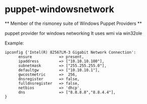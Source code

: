 puppet-windowsnetwork
=====================

** Member of the rismoney suite of Windows Puppet Providers **

puppet provider for windows networking
It uses wmi via win32ole

Example:

```
ipconfig {'Intel(R) 82567LM-3 Gigabit Network Connection':
      ensure            => present,
      ipaddress         => ["10.10.10.100"],
      subnetmask        => ["255.255.255.0"],
      defaultgw         => ["10.10.10.1"],
      gwcostmetric      =>  256,
      dnsregister       => false,
      fulldnsregister   => false,
      netbios           => 'dhcp',
      dns               => ["8.8.8.8","8.8.4.4"],
}
```
